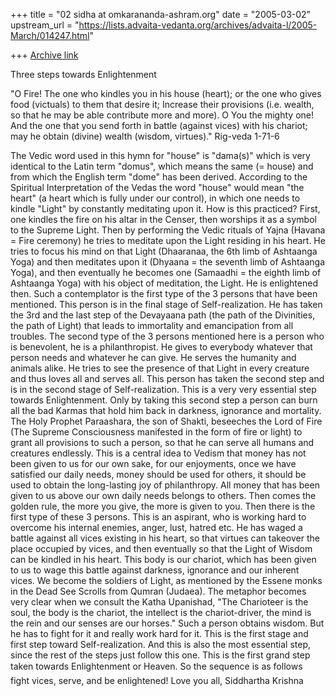 +++
title = "02 sidha at omkarananda-ashram.org"
date = "2005-03-02"
upstream_url = "https://lists.advaita-vedanta.org/archives/advaita-l/2005-March/014247.html"

+++
[Archive link](https://lists.advaita-vedanta.org/archives/advaita-l/2005-March/014247.html)

Three steps towards Enlightenment

"O Fire! The one who kindles you in his house (heart); or the one who
gives food (victuals) to them that desire it; Increase their provisions
(i.e. wealth, so that he may be able contribute more and more). O You the
mighty one! And the one that you send forth in battle (against vices) with
his chariot; may he obtain (divine) wealth (wisdom, virtues)." Rig-veda
1-71-6

The Vedic word used in this hymn for "house" is "dama(s)" which is very
identical to the Latin term "domus", which means the same (= house) and
from which the English term "dome" has been derived. According to the
Spiritual Interpretation of the Vedas the word "house" would mean "the
heart" (a heart which is fully under our control), in which one needs to
kindle "Light" by constantly meditating upon it. How is this practiced?
First, one kindles the fire on his altar in the Censer, then worships it
as a symbol to the Supreme Light. Then by performing the Vedic rituals of
Yajna (Havana = Fire ceremony) he tries to meditate upon the Light
residing in his heart. He tries to focus his mind on that Light
(Dhaaranaa, the 6th limb of Ashtaanga Yoga) and then meditates upon it
(Dhyaana = the seventh limb of Ashtaanga Yoga), and then eventually he
becomes one (Samaadhi = the eighth limb of Ashtaanga Yoga) with his object
of meditation, the Light. He is enlightened then. Such a contemplator is
the first type of the 3 persons that have been mentioned. This person is
in the final stage of Self-realization. He has taken the 3rd and the last
step of the Devayaana path (the path of the Divinities, the path of Light)
that leads to immortality and emancipation from all troubles.
The second type of the 3 persons mentioned here is a person who is
benevolent, he is a philanthropist. He gives to everybody whatever that
person needs and whatever he can give. He serves the humanity and animals
alike. He tries to see the presence of that Light in every creature and
thus loves all and serves all. This person has taken the second step and
is in the second stage of Self-realization. This is a very very essential
step towards Enlightenment. Only by taking this second step a person can
burn all the bad Karmas that hold him back in darkness, ignorance and
mortality.
The Holy Prophet Paraashara, the son of Shakti, beseeches the Lord of Fire
(The Supreme Consciousness manifested in the form of fire or light) to
grant all provisions to such a person, so that he can serve all humans and
creatures endlessly.
This is a central idea to Vedism that money has not been given to us for
our own sake, for our enjoyments, once we have satisfied our daily needs,
money should be used for others, it should be used to obtain the
long-lasting joy of philanthropy. All money that has been given to us
above our own daily needs belongs to others. Then comes the golden rule,
the more you give, the more is given to you.
Then there is the first type of these 3 persons. This is an aspirant, who
is working hard to overcome his internal enemies, anger, lust, hatred etc.
He has waged a battle against all vices existing in his heart, so that
virtues can takeover the place occupied by vices, and then eventually so
that the Light of Wisdom can be kindled in his heart. This body is our
chariot, which has been given to us to wage this battle against darkness,
ignorance and our inherent vices. We become the soldiers of Light, as
mentioned by the Essene monks in the Dead See Scrolls from Qumran
(Judaea).
The metaphor becomes very clear when we consult the Katha Upanishad, "The
Charioteer is the soul, the body is the chariot, the intellect is the
chariot-driver, the mind is the rein and our senses are our horses."
Such a person obtains wisdom. But he has to fight for it and really work
hard for it. This is the first stage and first step toward
Self-realization. And this is also the most essential step, since the rest
of the steps just follow this one. This is the first grand step taken
towards Enlightenment or Heaven.
So the sequence is as follows  fight vices, serve, and be enlightened!
Love you all,
Siddhartha Krishna



